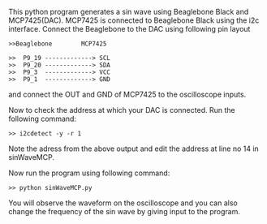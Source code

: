 This python program generates a sin wave using Beaglebone Black and MCP7425(DAC). MCP7425 is connected to Beaglebone Black using the i2c interface.
Connect the Beaglebone to the DAC using following pin layout

	>>Beaglebone		MCP7425

	>>  P9_19 -------------> SCL
	>>  P9_20 -------------> SDA
	>>  P9_3  -------------> VCC
	>>  P9_1  -------------> GND

and connect the OUT and GND of MCP7425 to the oscilloscope inputs.

Now to check the address at which your DAC is connected. Run the following command:
	
	>> i2cdetect -y -r 1

Note the adress from the above output and edit the address at line no 14 in sinWaveMCP.

Now run the program using following command:

	>> python sinWaveMCP.py

You will observe the waveform on the oscilloscope and you can also change the frequency of the sin wave by giving input to the program.
